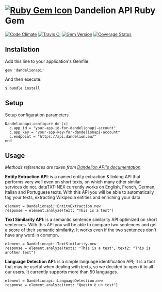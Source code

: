 # [![Ruby Gem Icon](https://raw.githubusercontent.com/zenkay/dandelionapi-ruby/master/rubygem.png)](https://rubygems.org/gems/dandelionapi) Dandelion API Ruby Gem

[![Code Climate](https://codeclimate.com/github/zenkay/dandelionapi-ruby/badges/gpa.svg)](https://codeclimate.com/github/zenkay/dandelionapi-ruby) [![Travis CI](https://travis-ci.org/zenkay/dandelionapi-ruby.svg?branch=master)](https://travis-ci.org/zenkay/dandelionapi-ruby) [![Gem Version](https://badge.fury.io/rb/dandelionapi.svg)](http://badge.fury.io/rb/dandelionapi) [![Coverage Status](https://coveralls.io/repos/zenkay/dandelionapi-ruby/badge.png?branch=master)](https://coveralls.io/r/zenkay/dandelionapi-ruby?branch=master)

## Installation

Add this line to your application's Gemfile:

```
gem 'dandelionapi'
```

And then execute:

```
$ bundle install
```
## Setup

Setup configuration parameters

```
Dandelionapi.configure do |c|
  c.app_id = "your-app-id-for-dandelionapi-account"
  c.app_key = "your-app-key-for-dandelionapi-account"
  c.endpoint = "https://api.dandelion.eu/"
end
```

## Usage

_Methods references are taken from [Dandelion API's documentation](https://dandelion.eu/docs/)._

**Entity Extraction API**: is a named entity extraction & linking API that performs very well even on short texts, on which many other similar services do not. dataTXT-NEX currently works on English, French, German, Italian and Portuguese texts. With this API you will be able to automatically tag your texts, extracting Wikipedia entities and enriching your data.

```
element = Dandelionapi::EntityExtraction.new
response = element.analyze(text: "This is a test")
```

**Text Similarity API**: is a semantic sentence similarity API optimized on short sentences. With this API you will be able to compare two sentences and get a score of their semantic similarity. It works even if the two sentences don't have any word in common.

```
element = Dandelionapi::TextSimilarity.new
response = element.analyze(text1: "This is a test", text2: "This is another test")
```

**Language Detection API**: is a simple language identification API; it is a tool that may be useful when dealing with texts, so we decided to open it to all our users. It currently supports more than 50 languages.

```
element = Dandelionapi::LanguageDetection.new
response = element.analyze(text: "Questo è un test")
```
